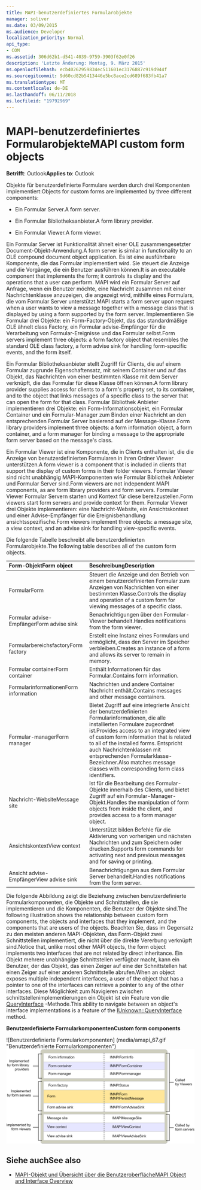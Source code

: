 ```yaml
---
title: MAPI-benutzerdefiniertes Formularobjekte
manager: soliver
ms.date: 03/09/2015
ms.audience: Developer
localization_priority: Normal
api_type:
- COM
ms.assetid: 306d62b1-d541-4039-9759-3903f62e0f26
description: 'Letzte Änderung: Montag, 9. März 2015'
ms.openlocfilehash: ecb40262959834ec511601ec3176887c919d944f
ms.sourcegitcommit: 9d60cd82b5413446e5bc8ace2cd689f683fb41a7
ms.translationtype: MT
ms.contentlocale: de-DE
ms.lasthandoff: 06/11/2018
ms.locfileid: "19792969"
---
```

# <a name="mapi-custom-form-objects"></a><span data-ttu-id="314de-103">MAPI-benutzerdefiniertes Formularobjekte</span><span class="sxs-lookup"><span data-stu-id="314de-103">MAPI custom form objects</span></span>
  
<span data-ttu-id="314de-104">**Betrifft**: Outlook</span><span class="sxs-lookup"><span data-stu-id="314de-104">**Applies to**: Outlook</span></span> 
  
<span data-ttu-id="314de-105">Objekte für benutzerdefinierte Formulare werden durch drei Komponenten implementiert:</span><span class="sxs-lookup"><span data-stu-id="314de-105">Objects for custom forms are implemented by three different components:</span></span>
  
- <span data-ttu-id="314de-106">Ein Formular Server.</span><span class="sxs-lookup"><span data-stu-id="314de-106">A form server.</span></span>
    
- <span data-ttu-id="314de-107">Ein Formular Bibliotheksanbieter.</span><span class="sxs-lookup"><span data-stu-id="314de-107">A form library provider.</span></span>
    
- <span data-ttu-id="314de-108">Ein Formular Viewer.</span><span class="sxs-lookup"><span data-stu-id="314de-108">A form viewer.</span></span>
    
<span data-ttu-id="314de-109">Ein Formular Server ist Funktionalität ähnelt einer OLE zusammengesetzter Document-Objekt-Anwendung.</span><span class="sxs-lookup"><span data-stu-id="314de-109">A form server is similar in functionality to an OLE compound document object application.</span></span> <span data-ttu-id="314de-110">Es ist eine ausführbare Komponente, die das Formular implementiert wird. Sie steuert die Anzeige und die Vorgänge, die ein Benutzer ausführen können.</span><span class="sxs-lookup"><span data-stu-id="314de-110">It is an executable component that implements the form; it controls its display and the operations that a user can perform.</span></span> <span data-ttu-id="314de-111">MAPI wird ein Formular Server auf Anfrage, wenn ein Benutzer möchte, eine Nachricht zusammen mit einer Nachrichtenklasse anzuzeigen, die angezeigt wird, mithilfe eines Formulars, die vom Formular Server unterstützt.</span><span class="sxs-lookup"><span data-stu-id="314de-111">MAPI starts a form server upon request when a user wants to view a message together with a message class that is displayed by using a form supported by the form server.</span></span> <span data-ttu-id="314de-112">Implementieren Sie Formular drei Objekte: ein Form-Factory-Objekt, das das standardmäßige OLE ähnelt class Factory, ein Formular advise-Empfänger für die Verarbeitung von Formular-Ereignisse und das Formular selbst.</span><span class="sxs-lookup"><span data-stu-id="314de-112">Form servers implement three objects: a form factory object that resembles the standard OLE class factory, a form advise sink for handling form-specific events, and the form itself.</span></span> 
  
<span data-ttu-id="314de-113">Ein Formular Bibliotheksanbieter stellt Zugriff für Clients, die auf einem Formular zugrunde Eigenschaftensatz, mit seinem Container und auf das Objekt, das Nachrichten von einer bestimmten Klasse mit dem Server verknüpft, die das Formular für diese Klasse öffnen können.</span><span class="sxs-lookup"><span data-stu-id="314de-113">A form library provider supplies access for clients to a form's property set, to its container, and to the object that links messages of a specific class to the server that can open the form for that class.</span></span> <span data-ttu-id="314de-114">Formular Bibliothek Anbieter implementieren drei Objekte: ein Form-Informationsobjekt, ein Formular Container und ein Formular-Manager zum Binden einer Nachricht an den entsprechenden Formular Server basierend auf der Message-Klasse.</span><span class="sxs-lookup"><span data-stu-id="314de-114">Form library providers implement three objects: a form information object, a form container, and a form manager for binding a message to the appropriate form server based on the message's class.</span></span>
  
<span data-ttu-id="314de-115">Ein Formular Viewer ist eine Komponente, die in Clients enthalten ist, die die Anzeige von benutzerdefinierten Formularen in ihren Ordner Viewer unterstützen.</span><span class="sxs-lookup"><span data-stu-id="314de-115">A form viewer is a component that is included in clients that support the display of custom forms in their folder viewers.</span></span> <span data-ttu-id="314de-116">Formular Viewer sind nicht unabhängig MAPI-Komponenten wie Formular Bibliothek Anbieter und Formular Server sind.</span><span class="sxs-lookup"><span data-stu-id="314de-116">Form viewers are not independent MAPI components, as are form library providers and form servers.</span></span> <span data-ttu-id="314de-117">Formular Viewer Formular Servern starten und Kontext für diese bereitzustellen.</span><span class="sxs-lookup"><span data-stu-id="314de-117">Form viewers start form servers and provide context for them.</span></span> <span data-ttu-id="314de-118">Formular Viewer drei Objekte implementieren: eine Nachricht-Website, ein Ansichtskontext und einer Advise-Empfänger für die Ereignisbehandlung ansichtsspezifische.</span><span class="sxs-lookup"><span data-stu-id="314de-118">Form viewers implement three objects: a message site, a view context, and an advise sink for handling view-specific events.</span></span>
  
<span data-ttu-id="314de-119">Die folgende Tabelle beschreibt alle benutzerdefinierten Formularobjekte.</span><span class="sxs-lookup"><span data-stu-id="314de-119">The following table describes all of the custom form objects.</span></span> 
  
|<span data-ttu-id="314de-120">**Form-Objekt**</span><span class="sxs-lookup"><span data-stu-id="314de-120">**Form object**</span></span>|<span data-ttu-id="314de-121">**Beschreibung**</span><span class="sxs-lookup"><span data-stu-id="314de-121">**Description**</span></span>|
|:-----|:-----|
|<span data-ttu-id="314de-122">Formular</span><span class="sxs-lookup"><span data-stu-id="314de-122">Form</span></span>  <br/> |<span data-ttu-id="314de-123">Steuert die Anzeige und den Betrieb von einem benutzerdefinierten Formular zum Anzeigen von Nachrichten von einer bestimmten Klasse.</span><span class="sxs-lookup"><span data-stu-id="314de-123">Controls the display and operation of a custom form for viewing messages of a specific class.</span></span>  <br/> |
|<span data-ttu-id="314de-124">Formular advise-Empfänger</span><span class="sxs-lookup"><span data-stu-id="314de-124">Form advise sink</span></span>  <br/> |<span data-ttu-id="314de-125">Benachrichtigungen über den Formular-Viewer behandelt.</span><span class="sxs-lookup"><span data-stu-id="314de-125">Handles notifications from the form viewer.</span></span>  <br/> |
|<span data-ttu-id="314de-126">Formularbereichsfactory</span><span class="sxs-lookup"><span data-stu-id="314de-126">Form factory</span></span>  <br/> |<span data-ttu-id="314de-127">Erstellt eine Instanz eines Formulars und ermöglicht, dass den Server im Speicher verbleiben.</span><span class="sxs-lookup"><span data-stu-id="314de-127">Creates an instance of a form and allows its server to remain in memory.</span></span>  <br/> |
|<span data-ttu-id="314de-128">Formular container</span><span class="sxs-lookup"><span data-stu-id="314de-128">Form container</span></span>  <br/> |<span data-ttu-id="314de-129">Enthält Informationen für das Formular.</span><span class="sxs-lookup"><span data-stu-id="314de-129">Contains form information.</span></span>  <br/> |
|<span data-ttu-id="314de-130">Formularinformationen</span><span class="sxs-lookup"><span data-stu-id="314de-130">Form information</span></span>  <br/> |<span data-ttu-id="314de-131">Nachrichten und andere Container Nachricht enthält.</span><span class="sxs-lookup"><span data-stu-id="314de-131">Contains messages and other message containers.</span></span>  <br/> |
|<span data-ttu-id="314de-132">Formular-manager</span><span class="sxs-lookup"><span data-stu-id="314de-132">Form manager</span></span>  <br/> |<span data-ttu-id="314de-133">Bietet Zugriff auf eine integrierte Ansicht der benutzerdefinierten Formularinformationen, die alle installierten Formulare zugeordnet ist.</span><span class="sxs-lookup"><span data-stu-id="314de-133">Provides access to an integrated view of custom form information that is related to all of the installed forms.</span></span> <span data-ttu-id="314de-134">Entspricht auch Nachrichtenklassen mit entsprechenden Formularklasse-Bezeichner.</span><span class="sxs-lookup"><span data-stu-id="314de-134">Also matches message classes with corresponding form class identifiers.</span></span>  <br/> |
|<span data-ttu-id="314de-135">Nachricht-Website</span><span class="sxs-lookup"><span data-stu-id="314de-135">Message site</span></span>  <br/> |<span data-ttu-id="314de-136">Ist für die Bearbeitung des Formular-Objekte innerhalb des Clients, und bietet Zugriff auf ein Formular-Manager-Objekt.</span><span class="sxs-lookup"><span data-stu-id="314de-136">Handles the manipulation of form objects from inside the client, and provides access to a form manager object.</span></span>  <br/> |
|<span data-ttu-id="314de-137">Ansichtskontext</span><span class="sxs-lookup"><span data-stu-id="314de-137">View context</span></span>  <br/> |<span data-ttu-id="314de-138">Unterstützt bilden Befehle für die Aktivierung von vorherigen und nächsten Nachrichten und zum Speichern oder drucken.</span><span class="sxs-lookup"><span data-stu-id="314de-138">Supports form commands for activating next and previous messages and for saving or printing.</span></span>  <br/> |
|<span data-ttu-id="314de-139">Ansicht advise-Empfänger</span><span class="sxs-lookup"><span data-stu-id="314de-139">View advise sink</span></span>  <br/> |<span data-ttu-id="314de-140">Benachrichtigungen aus dem Formular Server behandelt.</span><span class="sxs-lookup"><span data-stu-id="314de-140">Handles notifications from the form server.</span></span>  <br/> |
   
<span data-ttu-id="314de-141">Die folgende Abbildung zeigt die Beziehung zwischen benutzerdefinierte Formularkomponenten, die Objekte und Schnittstellen, die sie implementieren und die Komponenten, die Benutzer der Objekte sind.</span><span class="sxs-lookup"><span data-stu-id="314de-141">The following illustration shows the relationship between custom form components, the objects and interfaces that they implement, and the components that are users of the objects.</span></span> <span data-ttu-id="314de-142">Beachten Sie, dass im Gegensatz zu den meisten anderen MAPI-Objekten, das Form-Objekt zwei Schnittstellen implementiert, die nicht über die direkte Vererbung verknüpft sind.</span><span class="sxs-lookup"><span data-stu-id="314de-142">Notice that, unlike most other MAPI objects, the form object implements two interfaces that are not related by direct inheritance.</span></span> <span data-ttu-id="314de-143">Ein Objekt mehrere unabhängige Schnittstellen verfügbar macht, kann ein Benutzer, der das Objekt, das einen Zeiger auf eine der Schnittstellen hat einen Zeiger auf einer anderen Schnittstelle abrufen.</span><span class="sxs-lookup"><span data-stu-id="314de-143">When an object exposes multiple independent interfaces, a user of the object that has a pointer to one of the interfaces can retrieve a pointer to any of the other interfaces.</span></span> <span data-ttu-id="314de-144">Diese Möglichkeit zum Navigieren zwischen schnittstellenimplementierungen ein Objekt ist ein Feature von die [QueryInterface](http://msdn.microsoft.com/library/54d5ff80-18db-43f2-b636-f93ac053146d%28Office.15%29.aspx) -Methode.</span><span class="sxs-lookup"><span data-stu-id="314de-144">This ability to navigate between an object's interface implementations is a feature of the [IUnknown::QueryInterface](http://msdn.microsoft.com/library/54d5ff80-18db-43f2-b636-f93ac053146d%28Office.15%29.aspx) method.</span></span> 
  
<span data-ttu-id="314de-145">**Benutzerdefinierte Formularkomponenten**</span><span class="sxs-lookup"><span data-stu-id="314de-145">**Custom form components**</span></span>
  
<span data-ttu-id="314de-146">![Benutzerdefinierte Formularkomponenten] (media/amapi_67.gif "Benutzerdefinierte Formularkomponenten")</span><span class="sxs-lookup"><span data-stu-id="314de-146">![Custom form components](media/amapi_67.gif "Custom form components")</span></span>
  
## <a name="see-also"></a><span data-ttu-id="314de-147">Siehe auch</span><span class="sxs-lookup"><span data-stu-id="314de-147">See also</span></span>

- [<span data-ttu-id="314de-148">MAPI-Objekt und Übersicht über die Benutzeroberfläche</span><span class="sxs-lookup"><span data-stu-id="314de-148">MAPI Object and Interface Overview</span></span>](mapi-object-and-interface-overview.md)

